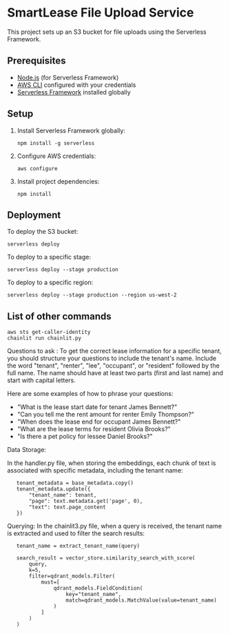 # SmartLease File Upload Service

This project sets up an S3 bucket for file uploads using the Serverless Framework.

## Prerequisites

- [Node.js](https://nodejs.org/) (for Serverless Framework)
- [AWS CLI](https://aws.amazon.com/cli/) configured with your credentials
- [Serverless Framework](https://www.serverless.com/) installed globally

## Setup

1. Install Serverless Framework globally:
   ```
   npm install -g serverless
   ```

2. Configure AWS credentials:
   ```
   aws configure
   ```

3. Install project dependencies:
   ```
   npm install
   ```

## Deployment

To deploy the S3 bucket:

```
serverless deploy
```

To deploy to a specific stage:

```
serverless deploy --stage production
```

To deploy to a specific region:

```
serverless deploy --stage production --region us-west-2
```

## List of other commands
```
aws sts get-caller-identity
chainlit run chainlit.py
```



Questions to ask : 
To get the correct lease information for a specific tenant, you should structure your questions to include the tenant's name. 
Include the word "tenant", "renter", "lee", "occupant", or "resident" followed by the full name.
The name should have at least two parts (first and last name) and start with capital letters.

Here are some examples of how to phrase your questions:
- "What is the lease start date for tenant James Bennett?"
- "Can you tell me the rent amount for renter Emily Thompson?"
- "When does the lease end for occupant James Bennett?"
- "What are the lease terms for resident Olivia Brooks?"
- "Is there a pet policy for lessee Daniel Brooks?"


Data Storage: 

In the handler.py file, when storing the embeddings, each chunk of text is associated with specific metadata, including the tenant name:

```
   tenant_metadata = base_metadata.copy()
   tenant_metadata.update({
       "tenant_name": tenant,
       "page": text.metadata.get('page', 0),
       "text": text.page_content
   })
```


Querying:
In the chainlit3.py file, when a query is received, the tenant name is extracted and used to filter the search results:

```
   tenant_name = extract_tenant_name(query)
   
   search_result = vector_store.similarity_search_with_score(
       query,
       k=5,
       filter=qdrant_models.Filter(
           must=[
               qdrant_models.FieldCondition(
                   key="tenant_name",
                   match=qdrant_models.MatchValue(value=tenant_name)
               )
           ]
       )
   )
```

